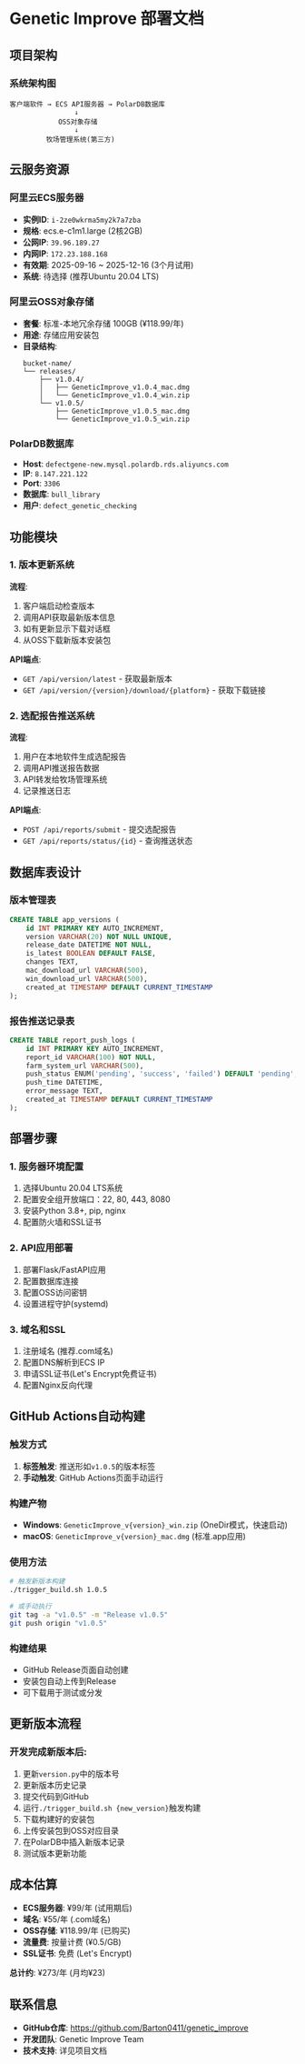 # Genetic Improve 部署文档

## 项目架构

### 系统架构图
```
客户端软件 → ECS API服务器 → PolarDB数据库
                ↓
            OSS对象存储
                ↓  
         牧场管理系统(第三方)
```

## 云服务资源

### 阿里云ECS服务器
- **实例ID**: `i-2ze0wkrma5my2k7a7zba`
- **规格**: ecs.e-c1m1.large (2核2GB)
- **公网IP**: `39.96.189.27`
- **内网IP**: `172.23.188.168`
- **有效期**: 2025-09-16 ~ 2025-12-16 (3个月试用)
- **系统**: 待选择 (推荐Ubuntu 20.04 LTS)

### 阿里云OSS对象存储
- **套餐**: 标准-本地冗余存储 100GB (¥118.99/年)
- **用途**: 存储应用安装包
- **目录结构**:
  ```
  bucket-name/
  └── releases/
      ├── v1.0.4/
      │   ├── GeneticImprove_v1.0.4_mac.dmg
      │   └── GeneticImprove_v1.0.4_win.zip
      └── v1.0.5/
          ├── GeneticImprove_v1.0.5_mac.dmg
          └── GeneticImprove_v1.0.5_win.zip
  ```

### PolarDB数据库
- **Host**: `defectgene-new.mysql.polardb.rds.aliyuncs.com`
- **IP**: `8.147.221.122`
- **Port**: `3306`
- **数据库**: `bull_library`
- **用户**: `defect_genetic_checking`

## 功能模块

### 1. 版本更新系统
**流程**:
1. 客户端启动检查版本
2. 调用API获取最新版本信息
3. 如有更新显示下载对话框
4. 从OSS下载新版本安装包

**API端点**:
- `GET /api/version/latest` - 获取最新版本
- `GET /api/version/{version}/download/{platform}` - 获取下载链接

### 2. 选配报告推送系统
**流程**:
1. 用户在本地软件生成选配报告
2. 调用API推送报告数据
3. API转发给牧场管理系统
4. 记录推送日志

**API端点**:
- `POST /api/reports/submit` - 提交选配报告
- `GET /api/reports/status/{id}` - 查询推送状态

## 数据库表设计

### 版本管理表
```sql
CREATE TABLE app_versions (
    id INT PRIMARY KEY AUTO_INCREMENT,
    version VARCHAR(20) NOT NULL UNIQUE,
    release_date DATETIME NOT NULL,
    is_latest BOOLEAN DEFAULT FALSE,
    changes TEXT,
    mac_download_url VARCHAR(500),
    win_download_url VARCHAR(500),
    created_at TIMESTAMP DEFAULT CURRENT_TIMESTAMP
);
```

### 报告推送记录表
```sql
CREATE TABLE report_push_logs (
    id INT PRIMARY KEY AUTO_INCREMENT,
    report_id VARCHAR(100) NOT NULL,
    farm_system_url VARCHAR(500),
    push_status ENUM('pending', 'success', 'failed') DEFAULT 'pending',
    push_time DATETIME,
    error_message TEXT,
    created_at TIMESTAMP DEFAULT CURRENT_TIMESTAMP
);
```

## 部署步骤

### 1. 服务器环境配置
1. 选择Ubuntu 20.04 LTS系统
2. 配置安全组开放端口：22, 80, 443, 8080
3. 安装Python 3.8+, pip, nginx
4. 配置防火墙和SSL证书

### 2. API应用部署
1. 部署Flask/FastAPI应用
2. 配置数据库连接
3. 配置OSS访问密钥
4. 设置进程守护(systemd)

### 3. 域名和SSL
1. 注册域名 (推荐.com域名)
2. 配置DNS解析到ECS IP
3. 申请SSL证书(Let's Encrypt免费证书)
4. 配置Nginx反向代理

## GitHub Actions自动构建

### 触发方式
1. **标签触发**: 推送形如`v1.0.5`的版本标签
2. **手动触发**: GitHub Actions页面手动运行

### 构建产物
- **Windows**: `GeneticImprove_v{version}_win.zip` (OneDir模式，快速启动)
- **macOS**: `GeneticImprove_v{version}_mac.dmg` (标准.app应用)

### 使用方法
```bash
# 触发新版本构建
./trigger_build.sh 1.0.5

# 或手动执行
git tag -a "v1.0.5" -m "Release v1.0.5"
git push origin "v1.0.5"
```

### 构建结果
- GitHub Release页面自动创建
- 安装包自动上传到Release
- 可下载用于测试或分发

## 更新版本流程

### 开发完成新版本后:
1. 更新`version.py`中的版本号
2. 更新版本历史记录
3. 提交代码到GitHub
4. 运行`./trigger_build.sh {new_version}`触发构建
5. 下载构建好的安装包
6. 上传安装包到OSS对应目录
7. 在PolarDB中插入新版本记录
8. 测试版本更新功能

## 成本估算

- **ECS服务器**: ¥99/年 (试用期后)
- **域名**: ¥55/年 (.com域名)
- **OSS存储**: ¥118.99/年 (已购买)
- **流量费**: 按量计费 (¥0.5/GB)
- **SSL证书**: 免费 (Let's Encrypt)

**总计约**: ¥273/年 (月均¥23)

## 联系信息

- **GitHub仓库**: https://github.com/Barton0411/genetic_improve
- **开发团队**: Genetic Improve Team
- **技术支持**: 详见项目文档
